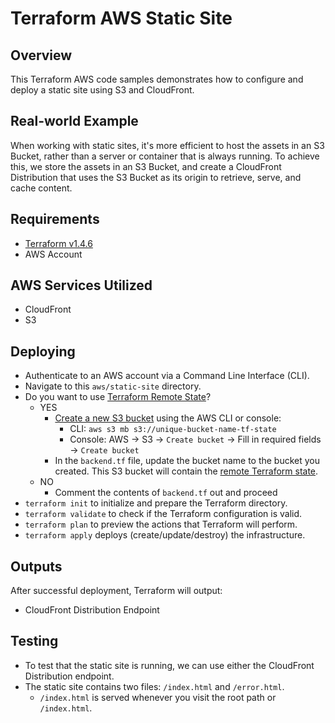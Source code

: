 # Terraform AWS Static Site

## Overview

This Terraform AWS code samples demonstrates how to configure and deploy a static site using S3 and CloudFront.

## Real-world Example

When working with static sites, it's more efficient to host the assets in an S3 Bucket, rather than a server or container that is always running. To achieve this, we store the assets in an S3 Bucket, and create a CloudFront Distribution that uses the S3 Bucket as its origin to retrieve, serve, and cache content.

## Requirements

- [Terraform v1.4.6](https://developer.hashicorp.com/terraform/downloads)
- AWS Account

## AWS Services Utilized

- CloudFront
- S3

## Deploying

- Authenticate to an AWS account via a Command Line Interface (CLI).
- Navigate to this `aws/static-site` directory.
- Do you want to use [Terraform Remote State](https://developer.hashicorp.com/terraform/language/state/remote)?
  - YES
    - [Create a new S3 bucket](https://docs.aws.amazon.com/AmazonS3/latest/userguide/create-bucket-overview.html) using the AWS CLI or console:
      - CLI: `aws s3 mb s3://unique-bucket-name-tf-state`
      - Console: AWS &#8594; S3 &#8594; `Create bucket` &#8594; Fill in required fields &#8594; `Create bucket`
    - In the `backend.tf` file, update the bucket name to the bucket you created. This S3 bucket will contain the [remote Terraform state](https://developer.hashicorp.com/terraform/language/settings/backends/s3).
  - NO 
    - Comment the contents of `backend.tf` out and proceed
- `terraform init` to initialize and prepare the Terraform directory.
- `terraform validate` to check if the Terraform configuration is valid.
- `terraform plan` to preview the actions that Terraform will perform.
- `terraform apply` deploys (create/update/destroy) the infrastructure.

## Outputs

After successful deployment, Terraform will output:

- CloudFront Distribution Endpoint

## Testing

- To test that the static site is running, we can use either the CloudFront Distribution endpoint.
- The static site contains two files: `/index.html` and `/error.html`.
  - `/index.html` is served whenever you visit the root path or `/index.html`.

